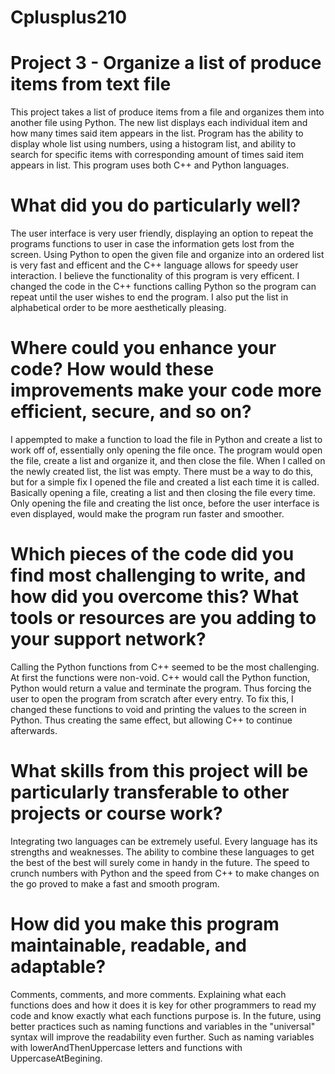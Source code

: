 # Cplusplus210

# Project 3 - Organize a list of produce items from text file
  This project takes a list of produce items from a file and organizes them into another file using Python. The new list
  displays each individual item and how many times said item appears in the list. Program has the ability to display 
  whole list using numbers, using a histogram list, and ability to search for specific items with corresponding amount 
  of times said item appears in list. This program uses both C++ and Python languages. 
  
# What did you do particularly well?
  The user interface is very user friendly, displaying an option to repeat the programs functions to user in case the 
  information gets lost from the screen. Using Python to open the given file and organize into an ordered list is very 
  fast and efficent and the C++ language allows for speedy user interaction. I believe the functionality of this program
  is very efficent. I changed the code in the C++ functions calling Python so the program can repeat until the user 
  wishes to end the program. I also put the list in alphabetical order to be more aesthetically pleasing.
  
# Where could you enhance your code? How would these improvements make your code more efficient, secure, and so on?
  I appempted to make a function to load the file in Python and create a list to work off of, essentially only opening 
  the file once. The program would open the file, create a list and organize it, and then close the file. When I called
  on the newly created list, the list was empty. There must be a way to do this, but for a simple fix I opened the file
  and created a list each time it is called. Basically opening a file, creating a list and then closing the file every 
  time. Only opening the file and creating the list once, before the user interface is even displayed, would make the 
  program run faster and smoother. 
  
# Which pieces of the code did you find most challenging to write, and how did you overcome this? What tools or resources are you adding to your support network?
  Calling the Python functions from C++ seemed to be the most challenging. At first the functions were non-void. C++
  would call the Python function, Python would return a value and terminate the program. Thus forcing the user to open
  the program from scratch after every entry. To fix this, I changed these functions to void and printing the values to
  the screen in Python. Thus creating the same effect, but allowing C++ to continue afterwards. 

# What skills from this project will be particularly transferable to other projects or course work?
  Integrating two languages can be extremely useful. Every language has its strengths and weaknesses. The ability to
  combine these languages to get the best of the best will surely come in handy in the future. The speed to crunch
  numbers with Python and the speed from C++ to make changes on the go proved to make a fast and smooth program.
  
# How did you make this program maintainable, readable, and adaptable?
  Comments, comments, and more comments. Explaining what each functions does and how it does it is key for other
  programmers to read my code and know exactly what each functions purpose is. In the future, using better practices
  such as naming functions and variables in the "universal" syntax will improve the readability even further. Such as 
  naming variables with lowerAndThenUppercase letters and functions with UppercaseAtBegining. 


